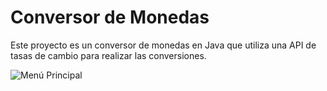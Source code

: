 # Conversor de Monedas

Este proyecto es un conversor de monedas en Java que utiliza una API de tasas de cambio para realizar las conversiones.

![Menú Principal](Img/Menu.png)

